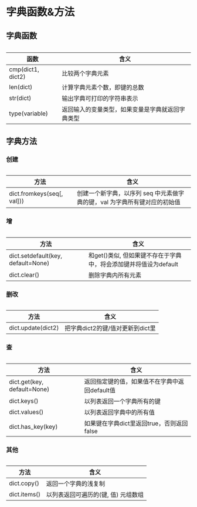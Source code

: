 # 字典函数&方法

## 字典函数

######  

|函数                       |含义                                   |
|---------------------------|---------------------------------------|
|cmp(dict1, dict2)          |比较两个字典元素                       |
|len(dict)                  |计算字典元素个数，即键的总数           |
|str(dict)                  |输出字典可打印的字符串表示             |
|type(variable)             |返回输入的变量类型，如果变量是字典就返回字典类型   |


## 字典方法

### 创建

######  

|方法                       |含义                                   |
|---------------------------|---------------------------------------|
|dict.fromkeys(seq[, val])) |创建一个新字典，以序列 seq 中元素做字典的键，val 为字典所有键对应的初始值 |


### 增

######  

|方法                       |含义                                   |
|---------------------------|---------------------------------------|
|dict.setdefault(key, default=None) |和get()类似, 但如果键不存在于字典中，将会添加键并将值设为default   |
|dict.clear()               |删除字典内所有元素                     |


### 删改

######  

|方法                       |含义                                   |
|---------------------------|---------------------------------------|
|dict.update(dict2)         |把字典dict2的键/值对更新到dict里       |


### 查

######  

|方法                       |含义                                   |
|---------------------------|---------------------------------------|
|dict.get(key, default=None)|返回指定键的值，如果值不在字典中返回default值  |
|dict.keys()                |以列表返回一个字典所有的键             |
|dict.values()              |以列表返回字典中的所有值               |
|dict.has_key(key)          |如果键在字典dict里返回true，否则返回false  |


### 其他

######  

|方法                       |含义                                   |
|---------------------------|---------------------------------------|
|dict.copy()                |返回一个字典的浅复制                   |
|dict.items()               |以列表返回可遍历的(键, 值) 元组数组    |

